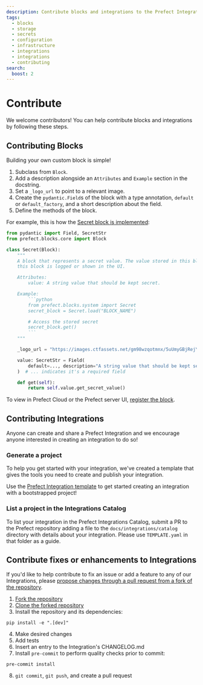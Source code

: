 ```yaml
---
description: Contribute blocks and integrations to the Prefect Integrations Catalog.
tags:
  - blocks
  - storage
  - secrets
  - configuration
  - infrastructure
  - integrations
  - integrations
  - contributing
search:
  boost: 2
---
```


# Contribute

We welcome contributors! You can help contribute blocks and integrations by following these steps.

## Contributing Blocks

Building your own custom block is simple!

1. Subclass from `Block`.
1. Add a description alongside an `Attributes` and `Example` section in the docstring.
1. Set a `_logo_url` to point to a relevant image.
1. Create the `pydantic.Field`s of the block with a type annotation, `default` or `default_factory`, and a short description about the field.
1. Define the methods of the block.

For example, this is how the [Secret block is implemented](https://github.com/PrefectHQ/prefect/blob/main/src/prefect/blocks/system.py#L76-L102):

```python
from pydantic import Field, SecretStr
from prefect.blocks.core import Block

class Secret(Block):
    """
    A block that represents a secret value. The value stored in this block will be obfuscated when
    this block is logged or shown in the UI.

    Attributes:
        value: A string value that should be kept secret.

    Example:
        ```python
        from prefect.blocks.system import Secret
        secret_block = Secret.load("BLOCK_NAME")

        # Access the stored secret
        secret_block.get()
        ```
    """

    _logo_url = "https://images.ctfassets.net/gm98wzqotmnx/5uUmyGBjRejYuGTWbTxz6E/3003e1829293718b3a5d2e909643a331/image8.png?h=250"

    value: SecretStr = Field(
        default=..., description="A string value that should be kept secret."
    )  # ... indicates it's a required field

    def get(self):
        return self.value.get_secret_value()
```

To view in Prefect Cloud or the Prefect server UI, [register the block](https://docs.prefect.io/concepts/blocks/#registering-blocks-for-use-in-the-prefect-ui).

## Contributing Integrations

Anyone can create and share a Prefect Integration and we encourage anyone interested in creating an integration to do so!

### Generate a project

To help you get started with your integration, we've created a template that gives the tools you need to create and publish your integration.

Use the [Prefect Integration template](https://github.com/PrefectHQ/prefect-collection-template#quickstart) to get started creating an integration with a bootstrapped project!

### List a project in the Integrations Catalog

To list your integration in the Prefect Integrations Catalog, submit a PR to the Prefect repository adding a file to the `docs/integrations/catalog` directory with details about your integration. Please use `TEMPLATE.yaml` in that folder as a guide.

## Contribute fixes or enhancements to Integrations

If you'd like to help contribute to fix an issue or add a feature to any of our Integrations, please [propose changes through a pull request from a fork of the repository](https://docs.github.com/en/pull-requests/collaborating-with-pull-requests/proposing-changes-to-your-work-with-pull-requests/creating-a-pull-request-from-a-fork).

1. [Fork the repository](https://docs.github.com/en/get-started/quickstart/fork-a-repo#forking-a-repository)
2. [Clone the forked repository](https://docs.github.com/en/get-started/quickstart/fork-a-repo#cloning-your-forked-repository)
3. Install the repository and its dependencies:

```
pip install -e ".[dev]"
```

4. Make desired changes
5. Add tests
6. Insert an entry to the Integration's CHANGELOG.md
7. Install `pre-commit` to perform quality checks prior to commit:

```
pre-commit install
```

8. `git commit`, `git push`, and create a pull request
